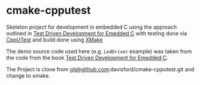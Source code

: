 cmake-cpputest 
==============

Skeleton project for development in embedded C using the approach outlined in [Test Driven Development for Emedded C](http://pragprog.com/book/jgade/test-driven-development-for-embedded-c) with testing done via [CppUTest](http://cpputest.org/) and build done using [XMake](http://www.xmake.io/)

The demo source code used here (e.g. `LedDriver` example) was taken from the code from the book [Test Driven Development for Emedded C](http://pragprog.com/book/jgade/test-driven-development-for-embedded-c). 

The Project is clone from git@github.com:davisford/cmake-cpputest.git and change to xmake.



